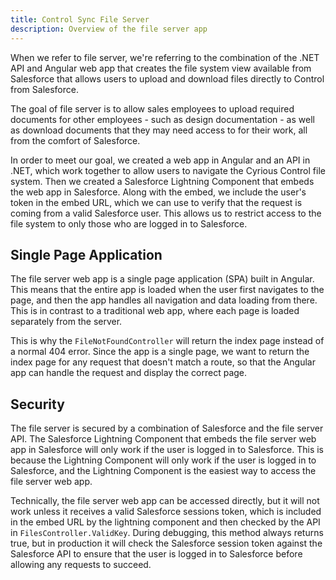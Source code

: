 ```yaml
---
title: Control Sync File Server
description: Overview of the file server app
---
```

When we refer to file server, we're referring to the combination of the .NET API and Angular web app that creates the file
system view available from Salesforce that allows users to upload and download files directly to Control from Salesforce.

The goal of file server is to allow sales employees to upload required documents for other employees - such as design
documentation - as well as download documents that they may need access to for their work, all from the comfort of Salesforce.

In order to meet our goal, we created a web app in Angular and an API in .NET, which work together to allow users to navigate
the Cyrious Control file system. Then we created a Salesforce Lightning Component that embeds the web app in Salesforce.
Along with the embed, we include the user's token in the embed URL, which we can use to verify that the request is coming
from a valid Salesforce user. This allows us to restrict access to the file system to only those who are logged in to Salesforce.

## Single Page Application
The file server web app is a single page application (SPA) built in Angular. This means that the entire app is loaded
when the user first navigates to the page, and then the app handles all navigation and data loading from there. This
is in contrast to a traditional web app, where each page is loaded separately from the server.

This is why the `FileNotFoundController` will return the index page instead of a normal 404 error. Since the app is
a single page, we want to return the index page for any request that doesn't match a route, so that the Angular app
can handle the request and display the correct page.

## Security
The file server is secured by a combination of Salesforce and the file server API. The Salesforce Lightning Component
that embeds the file server web app in Salesforce will only work if the user is logged in to Salesforce. This is because
the Lightning Component will only work if the user is logged in to Salesforce, and the Lightning Component is the easiest
way to access the file server web app.

Technically, the file server web app can be accessed directly, but it will not work unless it receives a valid Salesforce
sessions token, which is included in the embed URL by the lightning component and then checked by the API in `FilesController.ValidKey`.
During debugging, this method always returns true, but in production it will check the Salesforce session token against
the Salesforce API to ensure that the user is logged in to Salesforce before allowing any requests to succeed.
